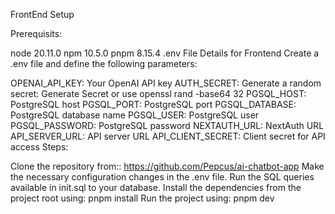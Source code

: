 FrontEnd Setup

Prerequisits:

node 20.11.0
npm 10.5.0
pnpm 8.15.4
.env File Details for Frontend
Create a .env file and define the following parameters:

OPENAI_API_KEY: Your OpenAI API key
AUTH_SECRET: Generate a random secret: Generate Secret or use openssl rand -base64 32
PGSQL_HOST: PostgreSQL host
PGSQL_PORT: PostgreSQL port
PGSQL_DATABASE: PostgreSQL database name
PGSQL_USER: PostgreSQL user
PGSQL_PASSWORD: PostgreSQL password
NEXTAUTH_URL: NextAuth URL
API_SERVER_URL: API server URL
API_CLIENT_SECRET: Client secret for API access
Steps:

Clone the repository from:: https://github.com/Pepcus/ai-chatbot-app
Make the necessary configuration changes in the .env file.
Run the SQL queries available in init.sql to your database.
Install the dependencies from the project root using: pnpm install
Run the project using: pnpm dev
